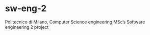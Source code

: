 # sw-eng-2
Politecnico di Milano, Computer Science engineering MSc’s Software engineering 2 project
